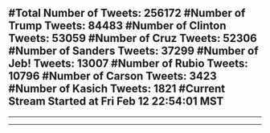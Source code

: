 #Total Number of Tweets: 256172 
#Number of Trump Tweets: 84483
#Number of Clinton Tweets: 53059
#Number of Cruz Tweets: 52306
#Number of Sanders Tweets: 37299
#Number of Jeb! Tweets: 13007
#Number of Rubio Tweets: 10796
#Number of Carson Tweets: 3423
#Number of Kasich Tweets: 1821
#Current Stream Started at Fri Feb 12 22:54:01 MST
---
---
---

